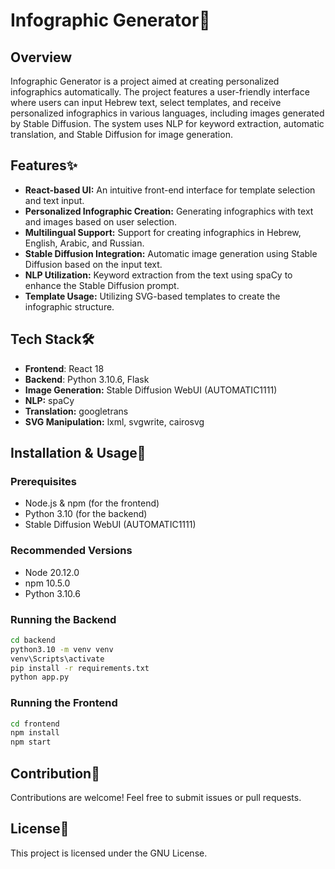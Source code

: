 # Infographic Generator🎨

## Overview
Infographic Generator is a project aimed at creating personalized infographics automatically. The project features a user-friendly interface where users can input Hebrew text, select templates, and receive personalized infographics in various languages, including images generated by Stable Diffusion. The system uses NLP for keyword extraction, automatic translation, and Stable Diffusion for image generation.

## Features✨
- **React-based UI:** An intuitive front-end interface for template selection and text input.
- **Personalized Infographic Creation:** Generating infographics with text and images based on user selection.
- **Multilingual Support:** Support for creating infographics in Hebrew, English, Arabic, and Russian.
- **Stable Diffusion Integration:** Automatic image generation using Stable Diffusion based on the input text.
- **NLP Utilization:** Keyword extraction from the text using spaCy to enhance the Stable Diffusion prompt.
- **Template Usage:** Utilizing SVG-based templates to create the infographic structure.

## Tech Stack🛠️
- **Frontend**: React 18
- **Backend**: Python 3.10.6, Flask
- **Image Generation:** Stable Diffusion WebUI (AUTOMATIC1111)
- **NLP:** spaCy
- **Translation:** googletrans
- **SVG Manipulation:** lxml, svgwrite, cairosvg

## Installation & Usage🚀
### Prerequisites
- Node.js & npm (for the frontend)
- Python 3.10 (for the backend)
- Stable Diffusion WebUI (AUTOMATIC1111)
### Recommended Versions
- Node 20.12.0
- npm 10.5.0
- Python 3.10.6

### Running the Backend
```sh
cd backend
python3.10 -m venv venv
venv\Scripts\activate
pip install -r requirements.txt
python app.py
```

### Running the Frontend
```sh
cd frontend
npm install
npm start
```

## Contribution🤝
Contributions are welcome! Feel free to submit issues or pull requests.

## License📄
This project is licensed under the GNU License.
